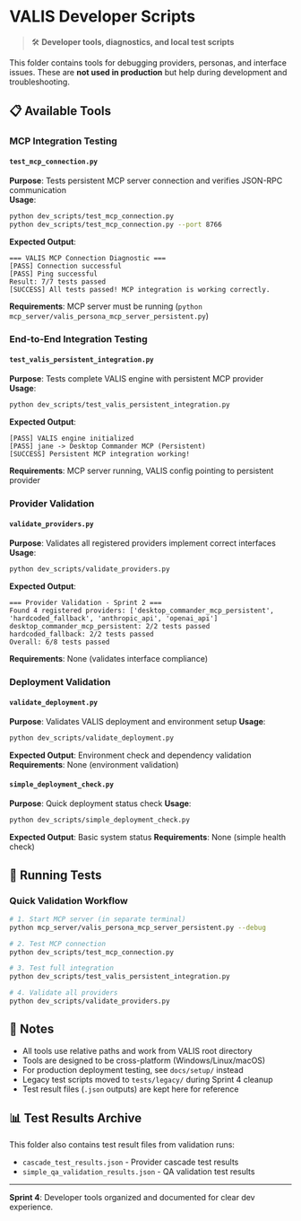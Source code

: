 # VALIS Developer Scripts

> 🛠️ **Developer tools, diagnostics, and local test scripts**

This folder contains tools for debugging providers, personas, and interface issues. These are **not used in production** but help during development and troubleshooting.

## 📋 Available Tools

### **MCP Integration Testing**
#### `test_mcp_connection.py`
**Purpose**: Tests persistent MCP server connection and verifies JSON-RPC communication  
**Usage**: 
```bash
python dev_scripts/test_mcp_connection.py
python dev_scripts/test_mcp_connection.py --port 8766
```
**Expected Output**:
```
=== VALIS MCP Connection Diagnostic ===
[PASS] Connection successful
[PASS] Ping successful
Result: 7/7 tests passed
[SUCCESS] All tests passed! MCP integration is working correctly.
```
**Requirements**: MCP server must be running (`python mcp_server/valis_persona_mcp_server_persistent.py`)

### **End-to-End Integration Testing**
#### `test_valis_persistent_integration.py`
**Purpose**: Tests complete VALIS engine with persistent MCP provider  
**Usage**:
```bash
python dev_scripts/test_valis_persistent_integration.py
```
**Expected Output**:
```
[PASS] VALIS engine initialized
[PASS] jane -> Desktop Commander MCP (Persistent)
[SUCCESS] Persistent MCP integration working!
```
**Requirements**: MCP server running, VALIS config pointing to persistent provider

### **Provider Validation**
#### `validate_providers.py`
**Purpose**: Validates all registered providers implement correct interfaces  
**Usage**:
```bash
python dev_scripts/validate_providers.py
```
**Expected Output**:
```
=== Provider Validation - Sprint 2 ===
Found 4 registered providers: ['desktop_commander_mcp_persistent', 'hardcoded_fallback', 'anthropic_api', 'openai_api']
desktop_commander_mcp_persistent: 2/2 tests passed
hardcoded_fallback: 2/2 tests passed
Overall: 6/8 tests passed
```
**Requirements**: None (validates interface compliance)

### **Deployment Validation**
#### `validate_deployment.py`
**Purpose**: Validates VALIS deployment and environment setup
**Usage**:
```bash
python dev_scripts/validate_deployment.py
```
**Expected Output**: Environment check and dependency validation
**Requirements**: None (environment validation)

#### `simple_deployment_check.py`
**Purpose**: Quick deployment status check
**Usage**:
```bash
python dev_scripts/simple_deployment_check.py
```
**Expected Output**: Basic system status
**Requirements**: None (simple health check)

## 🚀 Running Tests

### Quick Validation Workflow
```bash
# 1. Start MCP server (in separate terminal)
python mcp_server/valis_persona_mcp_server_persistent.py --debug

# 2. Test MCP connection
python dev_scripts/test_mcp_connection.py

# 3. Test full integration
python dev_scripts/test_valis_persistent_integration.py

# 4. Validate all providers
python dev_scripts/validate_providers.py
```

## 📝 Notes

- All tools use relative paths and work from VALIS root directory
- Tools are designed to be cross-platform (Windows/Linux/macOS)
- For production deployment testing, see `docs/setup/` instead
- Legacy test scripts moved to `tests/legacy/` during Sprint 4 cleanup
- Test result files (`.json` outputs) are kept here for reference

## 📊 Test Results Archive

This folder also contains test result files from validation runs:
- `cascade_test_results.json` - Provider cascade test results
- `simple_qa_validation_results.json` - QA validation test results

---
**Sprint 4**: Developer tools organized and documented for clear dev experience.
